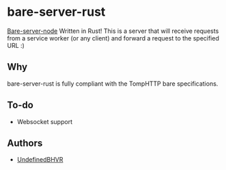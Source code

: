 # bare-server-rust
[Bare-server-node](https://github.com/tomphttp/bare-server-node) Written in Rust! This is a server that will receive requests from a service worker (or any client) and forward a request to the specified URL :) 

## Why 
bare-server-rust is fully compliant with the TompHTTP bare specifications. 

## To-do 
* Websocket support

## Authors
* [UndefinedBHVR](https://github.com/UndefinedBHVR) 
